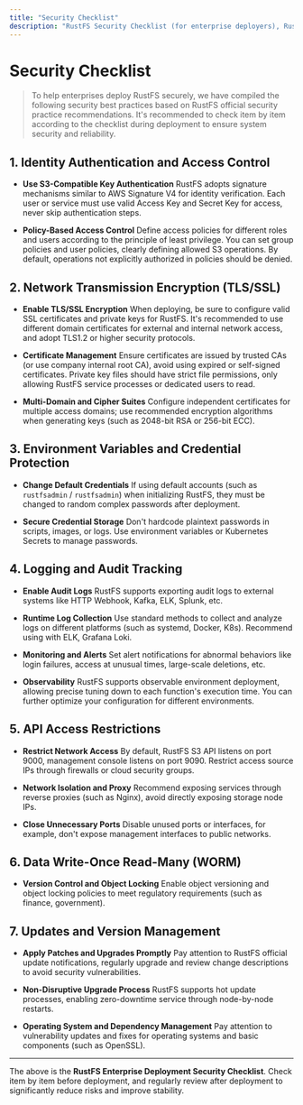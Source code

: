 ```yaml
---
title: "Security Checklist"
description: "RustFS Security Checklist (for enterprise deployers), RustFS is a high-performance distributed object storage software developed in Rust language, released under Apache 2.0 open-source license."
---
```


# Security Checklist

> To help enterprises deploy RustFS securely, we have compiled the following security best practices based on RustFS official security practice recommendations. It's recommended to check item by item according to the checklist during deployment to ensure system security and reliability.

## 1. Identity Authentication and Access Control

- **Use S3-Compatible Key Authentication**
 RustFS adopts signature mechanisms similar to AWS Signature V4 for identity verification. Each user or service must use valid Access Key and Secret Key for access, never skip authentication steps.

- **Policy-Based Access Control**
 Define access policies for different roles and users according to the principle of least privilege. You can set group policies and user policies, clearly defining allowed S3 operations. By default, operations not explicitly authorized in policies should be denied.

## 2. Network Transmission Encryption (TLS/SSL)

- **Enable TLS/SSL Encryption**
 When deploying, be sure to configure valid SSL certificates and private keys for RustFS. It's recommended to use different domain certificates for external and internal network access, and adopt TLS1.2 or higher security protocols.

- **Certificate Management**
 Ensure certificates are issued by trusted CAs (or use company internal root CA), avoid using expired or self-signed certificates. Private key files should have strict file permissions, only allowing RustFS service processes or dedicated users to read.

- **Multi-Domain and Cipher Suites**
 Configure independent certificates for multiple access domains; use recommended encryption algorithms when generating keys (such as 2048-bit RSA or 256-bit ECC).

## 3. Environment Variables and Credential Protection

- **Change Default Credentials**
 If using default accounts (such as `rustfsadmin` / `rustfsadmin`) when initializing RustFS, they must be changed to random complex passwords after deployment.

- **Secure Credential Storage**
 Don't hardcode plaintext passwords in scripts, images, or logs. Use environment variables or Kubernetes Secrets to manage passwords.

## 4. Logging and Audit Tracking

- **Enable Audit Logs**
 RustFS supports exporting audit logs to external systems like HTTP Webhook, Kafka, ELK, Splunk, etc.

- **Runtime Log Collection**
 Use standard methods to collect and analyze logs on different platforms (such as systemd, Docker, K8s). Recommend using with ELK, Grafana Loki.

- **Monitoring and Alerts**
 Set alert notifications for abnormal behaviors like login failures, access at unusual times, large-scale deletions, etc.

- **Observability**
 RustFS supports observable environment deployment, allowing precise tuning down to each function's execution time. You can further optimize your configuration for different environments.

## 5. API Access Restrictions

- **Restrict Network Access**
 By default, RustFS S3 API listens on port 9000, management console listens on port 9090. Restrict access source IPs through firewalls or cloud security groups.

- **Network Isolation and Proxy**
 Recommend exposing services through reverse proxies (such as Nginx), avoid directly exposing storage node IPs.

- **Close Unnecessary Ports**
 Disable unused ports or interfaces, for example, don't expose management interfaces to public networks.

## 6. Data Write-Once Read-Many (WORM)

- **Version Control and Object Locking**
 Enable object versioning and object locking policies to meet regulatory requirements (such as finance, government).

## 7. Updates and Version Management

- **Apply Patches and Upgrades Promptly**
 Pay attention to RustFS official update notifications, regularly upgrade and review change descriptions to avoid security vulnerabilities.

- **Non-Disruptive Upgrade Process**
 RustFS supports hot update processes, enabling zero-downtime service through node-by-node restarts.

- **Operating System and Dependency Management**
 Pay attention to vulnerability updates and fixes for operating systems and basic components (such as OpenSSL).

---

The above is the **RustFS Enterprise Deployment Security Checklist**. Check item by item before deployment, and regularly review after deployment to significantly reduce risks and improve stability.
